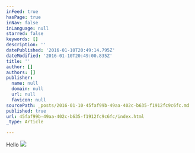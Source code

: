 ```yaml
---
inFeed: true
hasPage: true
inNav: false
inLanguage: null
starred: false
keywords: []
description: ''
datePublished: '2016-01-10T20:49:14.795Z'
dateModified: '2016-01-10T20:49:00.835Z'
title: ''
author: []
authors: []
publisher:
  name: null
  domain: null
  url: null
  favicon: null
sourcePath: _posts/2016-01-10-45faf99b-49aa-402c-b635-f1912fc9c6fc.md
published: true
url: 45faf99b-49aa-402c-b635-f1912fc9c6fc/index.html
_type: Article

---
```

Hello
![](https://the-grid-user-content.s3-us-west-2.amazonaws.com/4c71ed2d-85c8-4c3d-83de-92abd42997b6.jpg)